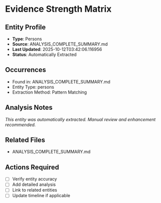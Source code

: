 # Evidence Strength Matrix

## Entity Profile
- **Type**: Persons
- **Source**: ANALYSIS_COMPLETE_SUMMARY.md
- **Last Updated**: 2025-10-12T03:42:06.116956
- **Status**: Automatically Extracted

## Occurrences
- Found in: ANALYSIS_COMPLETE_SUMMARY.md
- Entity Type: persons
- Extraction Method: Pattern Matching

## Analysis Notes
*This entity was automatically extracted. Manual review and enhancement recommended.*

## Related Files
- ANALYSIS_COMPLETE_SUMMARY.md

## Actions Required
- [ ] Verify entity accuracy
- [ ] Add detailed analysis
- [ ] Link to related entities
- [ ] Update timeline if applicable
